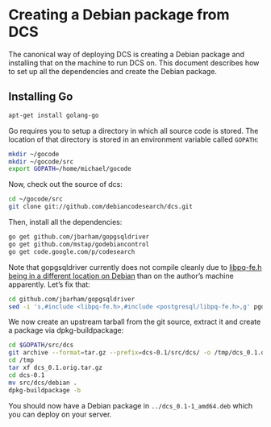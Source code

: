 # Creating a Debian package from DCS

The canonical way of deploying DCS is creating a Debian package and installing that on the machine to run DCS on. This document describes how to set up all the dependencies and create the Debian package.

## Installing Go

```bash
apt-get install golang-go
```

Go requires you to setup a directory in which all source code is stored. The location of that directory is stored in an environment variable called `GOPATH`:
```bash
mkdir ~/gocode
mkdir ~/gocode/src
export GOPATH=/home/michael/gocode
```

Now, check out the source of dcs:

```bash
cd ~/gocode/src
git clone git://github.com/debiancodesearch/dcs.git
```

Then, install all the dependencies:
```bash
go get github.com/jbarham/gopgsqldriver
go get github.com/mstap/godebiancontrol
go get code.google.com/p/codesearch
```

Note that gopgsqldriver currently does not compile cleanly due to [libpq-fe.h being in a different location on Debian](https://github.com/jbarham/gopgsqldriver/issues/4) than on the author’s machine apparently. Let’s fix that:
```bash
cd github.com/jbarham/gopgsqldriver
sed -i 's,#include <libpq-fe.h>,#include <postgresql/libpq-fe.h>,g' pgdriver.go
```

We now create an upstream tarball from the git source, extract it and create a package via dpkg-buildpackage:
```bash
cd $GOPATH/src/dcs
git archive --format=tar.gz --prefix=dcs-0.1/src/dcs/ -o /tmp/dcs_0.1.orig.tar.gz HEAD
cd /tmp
tar xf dcs_0.1.orig.tar.gz
cd dcs-0.1
mv src/dcs/debian .
dpkg-buildpackage -b
```

You should now have a Debian package in `../dcs_0.1-1_amd64.deb` which you can deploy on your server.

